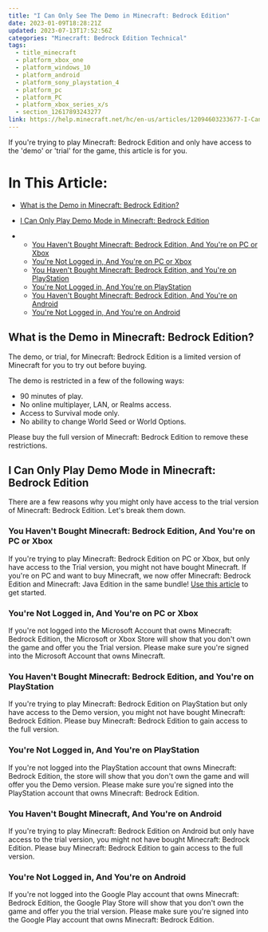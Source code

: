 ```yaml
---
title: "I Can Only See The Demo in Minecraft: Bedrock Edition"
date: 2023-01-09T18:28:21Z
updated: 2023-07-13T17:52:56Z
categories: "Minecraft: Bedrock Edition Technical"
tags:
  - title_minecraft
  - platform_xbox_one
  - platform_windows_10
  - platform_android
  - platform_sony_playstation_4
  - platform_pc
  - platform_PC
  - platform_xbox_series_x/s
  - section_12617893243277
link: https://help.minecraft.net/hc/en-us/articles/12094603233677-I-Can-Only-See-The-Demo-in-Minecraft-Bedrock-Edition
---
```


If you're trying to play Minecraft: Bedrock Edition and only have access to the 'demo' or 'trial' for the game, this article is for you.

# In This Article:

- [What is the Demo in Minecraft: Bedrock Edition?](#what-is-the-demo-in-minecraft-bedrock-edition)

- [I Can Only Play Demo Mode in Minecraft: Bedrock Edition](#i-can-only-play-demo-mode-in-minecraft-bedrock-edition)

- - [You Haven't Bought Minecraft: Bedrock Edition, And You're on PC or Xbox](#you-havent-bought-minecraft-bedrock-edition-and-youre-on-pc-or-xbox)
  - [You're Not Logged in, And You're on PC or Xbox](#youre-not-logged-in-and-youre-on-pc-or-xbox)
  - [You Haven't Bought Minecraft: Bedrock Edition, and You're on PlayStation](#you-havent-bought-minecraft-bedrock-edition-and-youre-on-playstation)
  - [You're Not Logged in, And You're on PlayStation](#youre-not-logged-in-and-youre-on-playstation)
  - [You Haven't Bought Minecraft: Bedrock Edition, And You're on Android](#you-havent-bought-minecraft-and-youre-on-android)
  - [You're Not Logged in, And You're on Android](#youre-not-logged-in-and-youre-on-android)

## What is the Demo in Minecraft: Bedrock Edition?

The demo, or trial, for Minecraft: Bedrock Edition is a limited version of Minecraft for you to try out before buying.

The demo is restricted in a few of the following ways:

- 90 minutes of play.
- No online multiplayer, LAN, or Realms access.
- Access to Survival mode only.
- No ability to change World Seed or World Options.

Please buy the full version of Minecraft: Bedrock Edition to remove these restrictions.

## I Can Only Play Demo Mode in Minecraft: Bedrock Edition

There are a few reasons why you might only have access to the trial version of Minecraft: Bedrock Edition. Let's break them down.

### You Haven't Bought Minecraft: Bedrock Edition, And You're on PC or Xbox

If you're trying to play Minecraft: Bedrock Edition on PC or Xbox, but only have access to the Trial version, you might not have bought Minecraft. If you're on PC and want to buy Minecraft, we now offer Minecraft: Bedrock Edition and Minecraft: Java Edition in the same bundle! [Use this article](./Minecraft-Java-Bedrock-Edition-for-PC-FAQ.md) to get started.

### You're Not Logged in, And You're on PC or Xbox

If you're not logged into the Microsoft Account that owns Minecraft: Bedrock Edition, the Microsoft or Xbox Store will show that you don't own the game and offer you the Trial version. Please make sure you're signed into the Microsoft Account that owns Minecraft.

### You Haven't Bought Minecraft: Bedrock Edition, and You're on PlayStation

If you're trying to play Minecraft: Bedrock Edition on PlayStation but only have access to the Demo version, you might not have bought Minecraft: Bedrock Edition. Please buy Minecraft: Bedrock Edition to gain access to the full version.

### You're Not Logged in, And You're on PlayStation

If you're not logged into the PlayStation account that owns Minecraft: Bedrock Edition, the store will show that you don't own the game and will offer you the Demo version. Please make sure you're signed into the PlayStation account that owns Minecraft: Bedrock Edition.

### You Haven't Bought Minecraft, And You're on Android

If you're trying to play Minecraft: Bedrock Edition on Android but only have access to the trial version, you might not have bought Minecraft: Bedrock Edition. Please buy Minecraft: Bedrock Edition to gain access to the full version.

### You're Not Logged in, And You're on Android

If you're not logged into the Google Play account that owns Minecraft: Bedrock Edition, the Google Play Store will show that you don't own the game and offer you the trial version. Please make sure you're signed into the Google Play account that owns Minecraft: Bedrock Edition.
